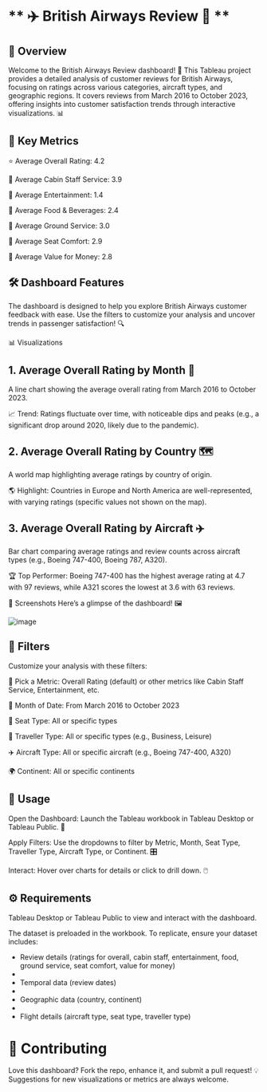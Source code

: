# ** ✈️ British Airways Review 🛫 **


## 🌟 Overview

Welcome to the British Airways Review dashboard! 🛬 This Tableau project provides a detailed analysis of customer reviews for British Airways, focusing on ratings across various categories, aircraft types, and geographic regions. It covers reviews from March 2016 to October 2023, offering insights into customer satisfaction trends through interactive visualizations. 📊


## 🔑 Key Metrics

⭐ Average Overall Rating: 4.2  

👥 Average Cabin Staff Service: 3.9  

🎥 Average Entertainment: 1.4  

🍴 Average Food & Beverages: 2.4  

🛬 Average Ground Service: 3.0 

💺 Average Seat Comfort: 2.9  

💸 Average Value for Money: 2.8


## 🛠️ Dashboard Features

The dashboard is designed to help you explore British Airways customer feedback with ease. Use the filters to customize your analysis and uncover trends in passenger satisfaction! 🔍


📊 Visualizations


## 1. Average Overall Rating by Month 📅  

A line chart showing the average overall rating from March 2016 to October 2023.  

📈 Trend: Ratings fluctuate over time, with noticeable dips and peaks (e.g., a significant drop around 2020, likely due to the pandemic).


## 2. Average Overall Rating by Country 🗺️  

A world map highlighting average ratings by country of origin. 

🌎 Highlight: Countries in Europe and North America are well-represented, with varying ratings (specific values not shown on the map).


## 3. Average Overall Rating by Aircraft ✈️  

Bar chart comparing average ratings and review counts across aircraft types (e.g., Boeing 747-400, Boeing 787, A320).  

🏆 Top Performer: Boeing 747-400 has the highest average rating at 4.7 with 97 reviews, while A321 scores the lowest at 3.6 with 63 reviews.



🎨 Screenshots
Here’s a glimpse of the dashboard! 🖼️  

![image](https://github.com/user-attachments/assets/59d4d6a7-a016-4b4d-9e50-fddbb500cd3b)


## 🧩 Filters

Customize your analysis with these filters:  

📏 Pick a Metric: Overall Rating (default) or other metrics like Cabin Staff Service, Entertainment, etc.  

📅 Month of Date: From March 2016 to October 2023  

💺 Seat Type: All or specific types  

👤 Traveller Type: All or specific types (e.g., Business, Leisure)  

✈️ Aircraft Type: All or specific aircraft (e.g., Boeing 747-400, A320) 

🌍 Continent: All or specific continents


## 🚀 Usage

Open the Dashboard: Launch the Tableau workbook in Tableau Desktop or Tableau Public. 📂  

Apply Filters: Use the dropdowns to filter by Metric, Month, Seat Type, Traveller Type, Aircraft Type, or Continent. 🎛️ 

Interact: Hover over charts for details or click to drill down. 🖱️


## ⚙️ Requirements

Tableau Desktop or Tableau Public to view and interact with the dashboard.  

The dataset is preloaded in the workbook. To replicate, ensure your dataset includes: 

  - Review details (ratings for overall, cabin staff, entertainment, food, ground service, seat comfort, value for money)
  - 
  - Temporal data (review dates)
  - 
  - Geographic data (country, continent)
  - 
  - Flight details (aircraft type, seat type, traveller type)


# 🤝 Contributing

Love this dashboard? Fork the repo, enhance it, and submit a pull request! 💡 Suggestions for new visualizations or metrics are always welcome.  

